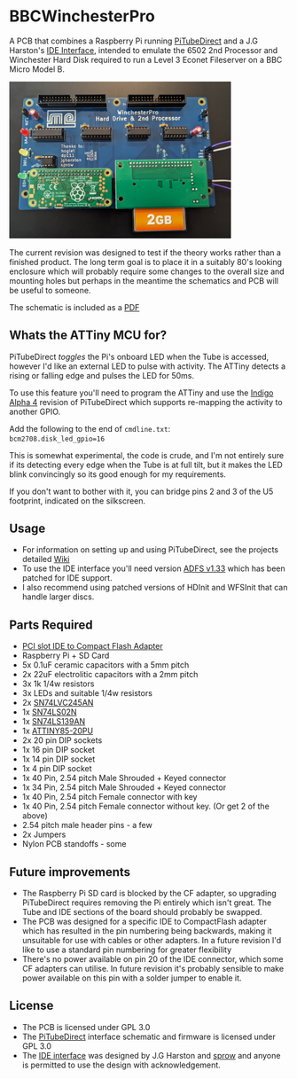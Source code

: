 # BBCWinchesterPro

A PCB that combines a Raspberry Pi running [PiTubeDirect](https://github.com/hoglet67/PiTubeDirect) and a J.G Harston's [IDE Interface](https://mdfs.net/Info/Comp/BBC/IDE/), intended to emulate the 6502 2nd Processor and Winchester Hard Disk required to run a Level 3 Econet Fileserver on a BBC Micro Model B.  

<img src="images/BBCWinchesterPro-Assembled.jpg" width="400">

The current revision was designed to test if the theory works rather than a finished product. The long term goal is to place it in a suitably 80's looking enclosure which will probably require some changes to the overall size and mounting holes but perhaps in the meantime the schematics and PCB will be useful to someone.

The schematic is included as a [PDF](Schematic.pdf)

## Whats the ATTiny MCU for?

PiTubeDirect *toggles* the Pi's onboard LED when the Tube is accessed, however I'd like an external LED to pulse with activity. The ATTiny detects a rising or falling edge and pulses the LED for 50ms.  

To use this feature you'll need to program the ATTiny and use the [Indigo Alpha 4](https://github.com/hoglet67/PiTubeDirect/releases/tag/indigo-alpha4) revision of PiTubeDirect which supports re-mapping the activity to another GPIO.  

Add the following to the end of `cmdline.txt`:   
`bcm2708.disk_led_gpio=16`

This is somewhat experimental, the code is crude, and I'm not entirely sure if its detecting every edge when the Tube is at full tilt, but it makes the LED blink convincingly   so its good enough for my requirements.  

If you don't want to bother with it, you can bridge pins 2 and 3 of the U5 footprint, indicated on the silkscreen.

## Usage

- For information on setting up and using PiTubeDirect, see the projects detailed [Wiki](https://github.com/hoglet67/PiTubeDirect/wiki)
- To use the IDE interface you'll need version [ADFS  v1.33](https://mdfs.net/System/ROMs/Filing/Disk/Acorn/ADFS133) which has been patched for IDE support.
- I also recommend using patched versions of HDInit and WFSInit that can handle larger discs. 

## Parts Required

- [PCI slot IDE to Compact Flash Adapter](https://www.amazon.co.uk/gp/product/B0913811PP)
- Raspberry Pi + SD Card
- 5x 0.1uF ceramic capacitors with a 5mm pitch 
- 2x 22uF electrolitic capacitors with a 2mm pitch
- 3x 1k 1/4w resistors
- 3x LEDs and suitable 1/4w resistors
- 2x [SN74LVC245AN](http://d.digikey.com/dc/mn-w0iJh4uEE_bUitNCuXpPSTLmwSDrmPaa_ksuLmn07WQWvHI6vieAM8l8Rz71y9-o2iqNxD_lrRHs2f6p78UOWSMZi80Re0OX4QjTHXhzXzyCP1n-WYmlf5x2yjzHYfHzZC5O6tAVstkKuOzoHwbgnRBw45ztk-WaaeLEz83g=/MDI4LVNYSy01MDcAAAGQeWyQoGkputw3nr4VpWGkNsxv4PB3VXIkOks0B2FcjYxorqdoh39jE906jV2IX0SxzNbf8sc=)
- 1x [SN74LS02N](http://d.digikey.com/dc/mn-w0iJh4uEE_bUitNCuXpPSTLmwSDrmPaa_ksuLmn07WQWvHI6vieAM8l8Rz71y9-o2iqNxD_lrRHs2f6p78bnTDQXV0_ONXEKM5iC55d-ZDkkt9n89zQITQIYKv5ImfzPp6AZ2aezEFJFPNdnpA2yuf_bsGcfQkRQfUysnwfE=/MDI4LVNYSy01MDcAAAGQeWyQoGkputw3nr4VpWGkNsxv4PB3VXIkOks0B2FcjYxorqdoh39jE906jV2IX0SxzNbf8sc=)
- 1x [SN74LS139AN](http://d.digikey.com/dc/mn-w0iJh4uEE_bUitNCuXpPSTLmwSDrmPaa_ksuLmn07WQWvHI6vieAM8l8Rz71y9-o2iqNxD_lrRHs2f6p78ZChZSCAtt8kdLK_f7oz0DTUWDhmkEZ-6cGHutOkHit2hcfdb0F0ck6e2jeWpSL4i42dJ505bw-7yi25-H_klbc=/MDI4LVNYSy01MDcAAAGQeWyQoGkputw3nr4VpWGkNsxv4PB3VXIkOks0B2FcjYxorqdoh39jE906jV2IX0SxzNbf8sc=)
- 1x [ATTINY85-20PU](http://d.digikey.com/dc/mn-w0iJh4uEE_bUitNCuXpPSTLmwSDrmPaa_ksuLmn3wb489Ozp7P-auFeMYVOl116EiIEbZ38BDQy1OX_LrrLPV3Ec8LFvckgIt5WBiMOWBzA2AtKbyb9r8UKNGoR5mw2eYflZHiaYFx4eLpeBZ2Q5_0KFzTh_zHWoZHqgDAwE=/MDI4LVNYSy01MDcAAAGQeWyQoGkputw3nr4VpWGkNsxv4PB3VXIkOks0B2FcjYxorqdoh39jE906jV2IX0SxzNbf8sc=)
- 2x 20 pin DIP sockets
- 1x 16 pin DIP socket
- 1x 14 pin DIP socket
- 1x 4 pin DIP socket
- 1x 40 Pin, 2.54 pitch Male Shrouded + Keyed connector
-  1x 34 Pin, 2.54 pitch  Male Shrouded + Keyed connector
- 1x 40 Pin, 2.54 pitch Female connector with key
- 1x 40 Pin, 2.54 pitch  Female connector without key. (Or get 2 of the above)
- 2.54 pitch male header pins - a few 
- 2x Jumpers
- Nylon PCB standoffs - some

## Future improvements
- The Raspberry Pi SD card is blocked by the CF adapter, so upgrading PiTubeDirect requires removing the Pi entirely which isn't great. The Tube and IDE sections of the board should probably be swapped.
- The PCB was designed for a specific IDE to CompactFlash adapter which has resulted in the pin numbering being backwards, making it unsuitable for use with cables or other adapters. In a future revision I'd like to use a standard pin numbering for greater flexibility
- There's no power available on pin 20 of the IDE connector, which some CF adapters can utilise. In future revision it's probably sensible to make power available on this pin with a solder jumper to enable it.


## License

- The PCB is licensed under GPL 3.0
- The [PiTubeDirect](https://github.com/hoglet67/PiTubeDirect) interface schematic and firmware is licensed under GPL 3.0
- The [IDE interface](https://mdfs.net/Info/Comp/BBC/IDE/) was designed by J.G Harston and [sprow](http://www.sprow.co.uk/) and anyone is permitted to use the design with acknowledgement.

